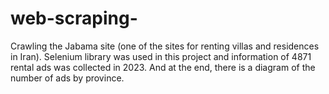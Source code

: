 # web-scraping-
Crawling the Jabama site (one of the sites for renting villas and residences in Iran). Selenium library was used in this project and information of 4871 rental ads was collected in 2023. And at the end, there is a diagram of the number of ads by province.
